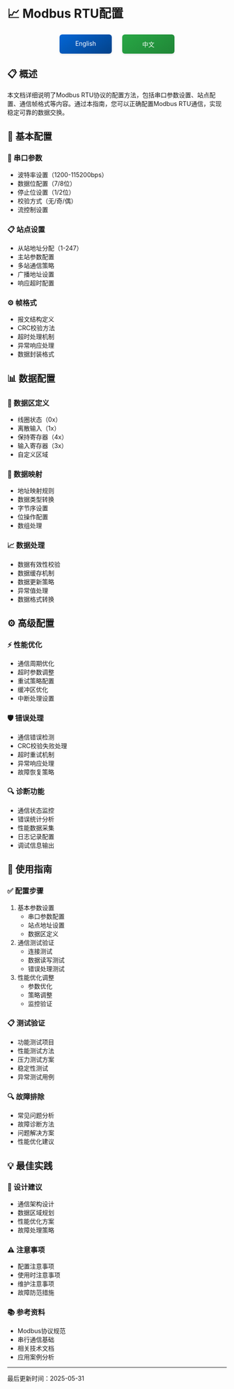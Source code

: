 # 📈 Modbus RTU配置

<div align="center">
<div style="margin: 20px 0; display: flex; justify-content: center; gap: 24px;">
<a href="./README_EN.md" style="display: inline-block; width: 120px; padding: 12px 0; text-align: center; background: linear-gradient(145deg, #0366d6, #044289); color: white; text-decoration: none; border-radius: 6px; box-shadow: 0 2px 4px rgba(0,0,0,0.1); transition: all 0.3s ease;">
English
</a>
<a href="./README_CN.md" style="display: inline-block; width: 120px; padding: 12px 0; text-align: center; background: linear-gradient(145deg, #28a745, #208637); color: white; text-decoration: none; border-radius: 6px; box-shadow: 0 2px 4px rgba(0,0,0,0.1); transition: all 0.3s ease;">
中文
</a>
</div>
</div>

## 📋 概述
本文档详细说明了Modbus RTU协议的配置方法，包括串口参数设置、站点配置、通信帧格式等内容。通过本指南，您可以正确配置Modbus RTU通信，实现稳定可靠的数据交换。

## 📑 基本配置

### 🔌 串口参数
- 波特率设置（1200-115200bps）
- 数据位配置（7/8位）
- 停止位设置（1/2位）
- 校验方式（无/奇/偶）
- 流控制设置

### 📋 站点设置
- 从站地址分配（1-247）
- 主站参数配置
- 多站通信策略
- 广播地址设置
- 响应超时配置

### ⚙️ 帧格式
- 报文结构定义
- CRC校验方法
- 超时处理机制
- 异常响应处理
- 数据封装格式

## 📊 数据配置

### 💾 数据区定义
- 线圈状态（0x）
- 离散输入（1x）
- 保持寄存器（4x）
- 输入寄存器（3x）
- 自定义区域

### 🔄 数据映射
- 地址映射规则
- 数据类型转换
- 字节序设置
- 位操作配置
- 数组处理

### 📈 数据处理
- 数据有效性校验
- 数据缓存机制
- 数据更新策略
- 异常值处理
- 数据格式转换

## ⚙️ 高级配置

### ⚡ 性能优化
- 通信周期优化
- 超时参数调整
- 重试策略配置
- 缓冲区优化
- 中断处理设置

### 🛡️ 错误处理
- 通信错误检测
- CRC校验失败处理
- 超时重试机制
- 异常响应处理
- 故障恢复策略

### 🔍 诊断功能
- 通信状态监控
- 错误统计分析
- 性能数据采集
- 日志记录配置
- 调试信息输出

## 📝 使用指南

### ✅ 配置步骤
1. 基本参数设置
   - 串口参数配置
   - 站点地址设置
   - 数据区定义
2. 通信测试验证
   - 连接测试
   - 数据读写测试
   - 错误处理测试
3. 性能优化调整
   - 参数优化
   - 策略调整
   - 监控验证

### 📋 测试验证
- 功能测试项目
- 性能测试方法
- 压力测试方案
- 稳定性测试
- 异常测试用例

### 🔍 故障排除
- 常见问题分析
- 故障诊断方法
- 问题解决方案
- 性能优化建议

## 💡 最佳实践

### 📌 设计建议
- 通信架构设计
- 数据区域规划
- 性能优化方案
- 故障处理策略

### ⚠️ 注意事项
- 配置注意事项
- 使用时注意事项
- 维护注意事项
- 故障防范措施

### 📚 参考资料
- Modbus协议规范
- 串行通信基础
- 相关技术文档
- 应用案例分析

---
最后更新时间：2025-05-31
